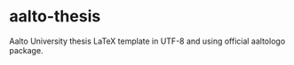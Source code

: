 aalto-thesis
============

Aalto University thesis LaTeX template in UTF-8 and using official aaltologo package.
